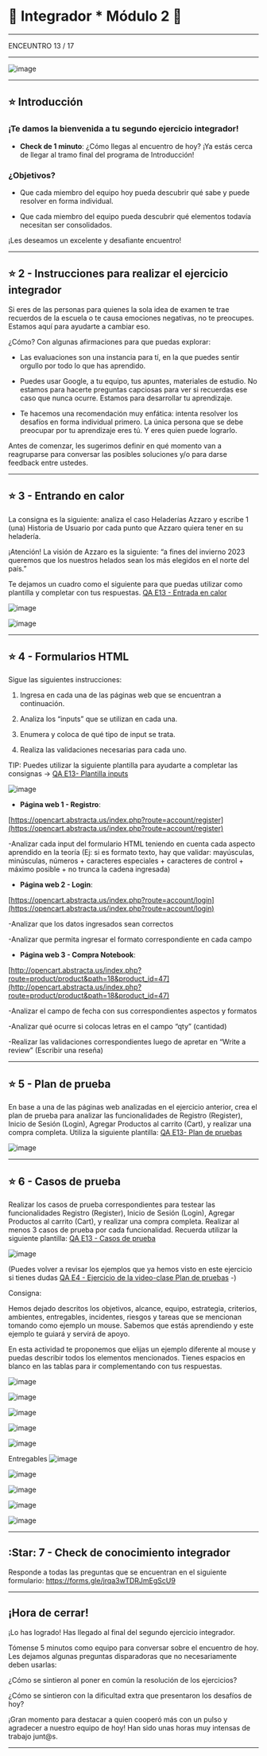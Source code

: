 # :stars: Integrador * Módulo 2 :stars:

---

ENCEUNTRO 13 / 17

---

![image](https://user-images.githubusercontent.com/72580574/217372044-53c8fdce-f755-43c2-8fa8-e3d90057c3d8.png)


---

## :star: Introducción

### ¡Te damos la bienvenida a tu segundo ejercicio integrador!

- **Check de 1 minuto**: ¿Cómo llegas al encuentro de hoy? ¡Ya estás cerca de llegar al tramo final del programa de Introducción!

### ¿Objetivos?

- Que cada miembro del equipo hoy pueda descubrir qué sabe y puede resolver en forma individual.

- Que cada miembro del equipo pueda descubrir qué elementos todavía necesitan ser consolidados.

¡Les deseamos un excelente y desafiante encuentro!

---

## :star: 2 - Instrucciones para realizar el ejercicio integrador

Si eres de las personas para quienes la sola idea de examen te trae recuerdos de la escuela o te causa emociones negativas, no te preocupes. Estamos aquí para ayudarte a cambiar eso. 

¿Cómo?
Con algunas afirmaciones para que puedas explorar:

- Las evaluaciones son una instancia para tí, en la que puedes sentir orgullo por todo lo que has aprendido.

- Puedes usar Google, a tu equipo, tus apuntes, materiales de estudio. No estamos para hacerte preguntas capciosas para ver si recuerdas ese caso que nunca ocurre. Estamos para desarrollar tu aprendizaje.

- Te hacemos una recomendación muy enfática: intenta resolver los desafíos en forma individual primero. La única persona que se debe preocupar por tu aprendizaje eres tú. Y eres quien puede lograrlo.

Antes de comenzar, les sugerimos definir en qué momento van a reagruparse para conversar las posibles soluciones y/o para darse feedback entre ustedes.

---

## :star: 3 - Entrando en calor

La consigna es la siguiente: analiza el caso Heladerías Azzaro y escribe 1 (una) Historia de Usuario por cada punto que Azzaro quiera tener en su heladería.

¡Atención! La visión de Azzaro es la siguiente: “a fines del invierno 2023 queremos que los nuestros helados sean los más elegidos en el norte del país.”

Te dejamos un cuadro como el siguiente para que puedas utilizar como plantilla y completar con tus respuestas. [QA E13 - Entrada en calor](https://docs.google.com/document/d/1b5OfwN7__F7FU438sLDzbT9ly3ypcUoP3a052HmXIOA/edit?usp=sharing)


![image](https://user-images.githubusercontent.com/72580574/217372936-7cec3972-9b21-4612-ac88-b662aa275091.png)

![image](https://user-images.githubusercontent.com/72580574/217373065-a6f66439-8b40-490f-922a-553f9647de89.png)


---

## :star: 4 -  Formularios HTML

Sigue las siguientes instrucciones:

1. Ingresa en cada una de las páginas web que se encuentran a continuación.

2. Analiza los “inputs” que se utilizan en cada una.

3. Enumera y coloca de qué tipo de input se trata.

4. Realiza las validaciones necesarias para cada uno. 

TIP: Puedes utilizar la siguiente plantilla para ayudarte a completar las consignas → [QA E13- Plantilla inputs](https://docs.google.com/document/d/158GIHh8r2JwIMP6fSJOP9K1qJ1pW8IXGSYxoJBi2fY0/edit?usp=sharing)

![image](https://user-images.githubusercontent.com/72580574/217373657-0ca0584d-69a4-4c02-b931-fd260d2541a0.png)



- **Página web 1 - Registro**: 

[https://opencart.abstracta.us/index.php?route=account/register](https://opencart.abstracta.us/index.php?route=account/register)

-Analizar cada input del formulario HTML teniendo en cuenta cada aspecto aprendido en la teoría (Ej: si es formato texto, hay que validar: mayúsculas, minúsculas, números + caracteres especiales + caracteres de control + máximo posible + no trunca la cadena ingresada)

- **Página web 2 - Login**:  

[https://opencart.abstracta.us/index.php?route=account/login](https://opencart.abstracta.us/index.php?route=account/login)

-Analizar que los datos ingresados sean correctos

-Analizar que permita ingresar el formato correspondiente en cada campo 

- **Página web 3 - Compra Notebook**: 

[http://opencart.abstracta.us/index.php?route=product/product&path=18&product_id=47](http://opencart.abstracta.us/index.php?route=product/product&path=18&product_id=47)

-Analizar el campo de fecha con sus correspondientes aspectos y formatos

-Analizar qué ocurre si colocas letras en el campo “qty” (cantidad)

-Realizar las validaciones correspondientes luego de apretar en “Write a review” (Escribir una reseña) 

---

## :star: 5 - Plan de prueba

En base a una de las páginas web analizadas en el ejercicio anterior, crea el plan de prueba para analizar las funcionalidades de Registro (Register), Inicio de Sesión (Login), Agregar Productos al carrito (Cart), y realizar una compra completa.
Utiliza la siguiente plantilla: [QA E13- Plan de pruebas](https://docs.google.com/document/d/1L7AfjH2Zf_uG1BqdtDWaKK2oBQBAEMrOuTs-VVVe9VM/edit?usp=sharing)

![image](https://user-images.githubusercontent.com/72580574/217374087-97b5d55b-4479-434d-9aef-04bf62a350ae.png)





---

## :star: 6 - Casos de prueba

Realizar los casos de prueba correspondientes para testear las funcionalidades Registro (Register), Inicio de Sesión (Login), Agregar Productos al carrito (Cart), y realizar una compra completa. Realizar al menos 3 casos de prueba por cada funcionalidad. 
Recuerda utilizar la siguiente plantilla: [QA E13 - Casos de prueba](https://docs.google.com/document/d/1utqBZX6pAa8ISCVRZwicCV5vF_RCISnMInLEK6z3tKo/edit?usp=sharing)

![image](https://user-images.githubusercontent.com/72580574/217374219-85b473d1-ab58-44c8-a3bd-58497aeb302e.png)


(Puedes volver a revisar los ejemplos que ya hemos visto en este ejercicio si tienes dudas [QA E4 - Ejercicio de la video-clase Plan de pruebas](https://docs.google.com/document/d/1gR03cYSOfdiE17EA5bco8pFmeC0VKNXeAYBg7zycwj8/edit) -)

Consigna:

Hemos dejado descritos los objetivos, alcance, equipo, estrategia, criterios, ambientes, entregables, incidentes, riesgos y tareas que se mencionan tomando como ejemplo un mouse. Sabemos que estás aprendiendo y este ejemplo te guiará y servirá de apoyo.

En esta actividad te proponemos que elijas un ejemplo diferente al mouse y puedas describir todos los elementos mencionados. Tienes espacios en blanco en las tablas para ir complementando con tus respuestas.


![image](https://user-images.githubusercontent.com/72580574/217374393-2dac0966-8d4b-4b0a-bced-ddbd717fbe14.png)


![image](https://user-images.githubusercontent.com/72580574/217374428-f696f34f-6af4-4e10-b03e-24ed100c358b.png)


![image](https://user-images.githubusercontent.com/72580574/217374467-5a6ad479-1e71-436e-89d9-5973506df72d.png)

![image](https://user-images.githubusercontent.com/72580574/217374491-214ed9dc-85b7-42f0-8800-34fb1f690ccc.png)


![image](https://user-images.githubusercontent.com/72580574/217374527-b56ddc5b-7fba-4a35-b150-9ab46299d926.png)


Entregables
![image](https://user-images.githubusercontent.com/72580574/217374562-f12fa897-5b96-465a-9778-c01d066f1344.png)

![image](https://user-images.githubusercontent.com/72580574/217374593-1af4eefa-0db0-4ea7-8857-8ed3641fdb68.png)

![image](https://user-images.githubusercontent.com/72580574/217374617-fd7ae8d7-fb9d-4668-907d-61902e2a9fe3.png)

![image](https://user-images.githubusercontent.com/72580574/217374648-ab4ec251-d635-4e37-91a2-d21bade6fd38.png)

![image](https://user-images.githubusercontent.com/72580574/217374692-da055bca-fec5-4de4-9b19-8483c96ce7cf.png)


---

## :Star: 7 - Check de conocimiento integrador

Responde a todas las preguntas que se encuentran en el siguiente formulario: https://forms.gle/jrqa3wTDRJmEgScU9

---

## ¡Hora de cerrar! 

¡Lo has logrado! Has llegado al final del segundo ejercicio integrador.

Tómense 5 minutos como equipo para conversar sobre el encuentro de hoy. Les dejamos algunas preguntas disparadoras que no necesariamente deben usarlas:

¿Cómo se sintieron al poner en común la resolución de los ejercicios?

¿Cómo se sintieron con la dificultad extra que presentaron los desafíos de hoy?

¡Gran momento para destacar a quien cooperó más con un pulso y agradecer a nuestro equipo de hoy! Han sido unas horas muy intensas de trabajo junt@s.

---

